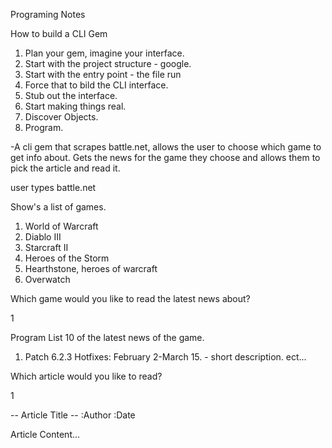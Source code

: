 Programing Notes

How to build a CLI Gem

1. Plan your gem, imagine your interface.
2. Start with the project structure - google.
3. Start with the entry point - the file run
4. Force that to bild the CLI interface.
5. Stub out the interface.
6. Start making things real.
7. Discover Objects.
8. Program.

-A cli gem that scrapes battle.net, allows the user to choose which game to get info about. Gets the news for the game they choose and allows them to pick the article and read it.

user types battle.net

Show's a list of games.

1. World of Warcraft
2. Diablo III
3. Starcraft II
4. Heroes of the Storm
5. Hearthstone, heroes of warcraft
6. Overwatch

Which game would you like to read the latest news about?

1

Program List 10 of the latest news of the game.
1. Patch 6.2.3 Hotfixes: February 2-March 15. - short description.
ect...

Which article would you like to read?

1

-- Article Title --
:Author :Date

Article Content...